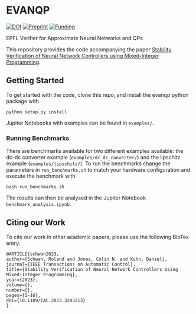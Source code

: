 # EVANQP

[![DOI](https://img.shields.io/badge/DOI-10.48550/arXiv.2206.13374-green.svg)](https://doi.org/10.48550/arXiv.2206.13374) [![Preprint](https://img.shields.io/badge/Preprint-arXiv-blue.svg)](https://arxiv.org/abs/2206.13374) [![Funding](https://img.shields.io/badge/Grant-NCCR%20Automation%20(51NF40180545)-90e3dc.svg)](https://nccr-automation.ch/)

EPFL Verifier for Approximate Neural Networks and QPs

This repository provides the code accompanying the paper [Stability Verification of Neural Network Controllers using Mixed-Integer Programming](https://arxiv.org/abs/2206.13374).

## Getting Started

To get started with the code, clone this repo, and install the evanqp python package with
```
python setup.py install
```
Jupiter Notebooks with examples can be found in `examples/`.

### Running Benchmarks

There are benchmarks available for two different examples available: the dc-dc converter example (`examples/dc_dc_converter/`) and the lipschitz example (`examples/lipschitz/`). To run the benchmarks change the parameters in `run_benchmarks.sh` to match your hardware configuration and execute the benchmark with
```
bash run_benchmarks.sh
```
The results can then be analysed in the Jupiter Notebook `benchmark_analysis.ipynb`.

## Citing our Work

To cite our work in other academic papers, please use the following BibTex entry:
```
@ARTICLE{schwan2023,
author={Schwan, Roland and Jones, Colin N. and Kuhn, Daniel},
journal={IEEE Transactions on Automatic Control}, 
title={Stability Verification of Neural Network Controllers Using Mixed-Integer Programming}, 
year={2023},
volume={},
number={},
pages={1-16},
doi={10.1109/TAC.2023.3283213}
}
```
